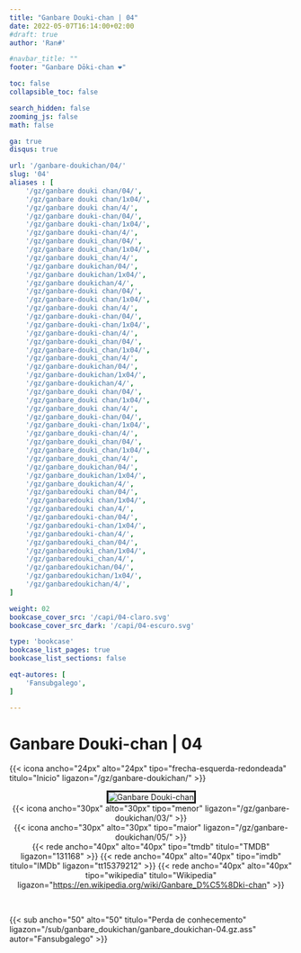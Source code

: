 ```yaml
---
title: "Ganbare Douki-chan | 04"
date: 2022-05-07T16:14:00+02:00
#draft: true
author: 'Ran#'

#navbar_title: ""
footer: "Ganbare Dōki-chan ❤️"

toc: false
collapsible_toc: false

search_hidden: false
zooming_js: false
math: false

ga: true
disqus: true

url: '/ganbare-doukichan/04/'
slug: '04'
aliases : [
    '/gz/ganbare douki chan/04/',
    '/gz/ganbare douki chan/1x04/',
    '/gz/ganbare douki chan/4/',
    '/gz/ganbare douki-chan/04/',
    '/gz/ganbare douki-chan/1x04/',
    '/gz/ganbare douki-chan/4/',
    '/gz/ganbare douki_chan/04/',
    '/gz/ganbare douki_chan/1x04/',
    '/gz/ganbare douki_chan/4/',
    '/gz/ganbare doukichan/04/',
    '/gz/ganbare doukichan/1x04/',
    '/gz/ganbare doukichan/4/',
    '/gz/ganbare-douki chan/04/',
    '/gz/ganbare-douki chan/1x04/',
    '/gz/ganbare-douki chan/4/',
    '/gz/ganbare-douki-chan/04/',
    '/gz/ganbare-douki-chan/1x04/',
    '/gz/ganbare-douki-chan/4/',
    '/gz/ganbare-douki_chan/04/',
    '/gz/ganbare-douki_chan/1x04/',
    '/gz/ganbare-douki_chan/4/',
    '/gz/ganbare-doukichan/04/',
    '/gz/ganbare-doukichan/1x04/',
    '/gz/ganbare-doukichan/4/',
    '/gz/ganbare_douki chan/04/',
    '/gz/ganbare_douki chan/1x04/',
    '/gz/ganbare_douki chan/4/',
    '/gz/ganbare_douki-chan/04/',
    '/gz/ganbare_douki-chan/1x04/',
    '/gz/ganbare_douki-chan/4/',
    '/gz/ganbare_douki_chan/04/',
    '/gz/ganbare_douki_chan/1x04/',
    '/gz/ganbare_douki_chan/4/',
    '/gz/ganbare_doukichan/04/',
    '/gz/ganbare_doukichan/1x04/',
    '/gz/ganbare_doukichan/4/',
    '/gz/ganbaredouki chan/04/',
    '/gz/ganbaredouki chan/1x04/',
    '/gz/ganbaredouki chan/4/',
    '/gz/ganbaredouki-chan/04/',
    '/gz/ganbaredouki-chan/1x04/',
    '/gz/ganbaredouki-chan/4/',
    '/gz/ganbaredouki_chan/04/',
    '/gz/ganbaredouki_chan/1x04/',
    '/gz/ganbaredouki_chan/4/',
    '/gz/ganbaredoukichan/04/',
    '/gz/ganbaredoukichan/1x04/',
    '/gz/ganbaredoukichan/4/',
]

weight: 02
bookcase_cover_src: '/capi/04-claro.svg'
bookcase_cover_src_dark: '/capi/04-escuro.svg'

type: 'bookcase'
bookcase_list_pages: true
bookcase_list_sections: false

eqt-autores: [
    'Fansubgalego',
]

---
```


# Ganbare Douki-chan | 04

{{< icona ancho="24px" alto="24px" tipo="frecha-esquerda-redondeada" titulo="Inicio" ligazon="/gz/ganbare-doukichan/" >}}

<div style="text-align: center">
<img style="border: 3px solid currentColor" title="Ganbare Douki-chan" alt="Ganbare Douki-chan" src="https://www.themoviedb.org/t/p/original/h0tS0TcyMUrdLqqqs1Sstymf6nO.jpg">

<br>

<div style="float: left">
{{< icona ancho="30px" alto="30px" tipo="menor" ligazon="/gz/ganbare-doukichan/03/" >}}
</div>
<div style="float: right">
{{< icona ancho="30px" alto="30px" tipo="maior" ligazon="/gz/ganbare-doukichan/05/" >}}
</div>

{{< rede ancho="40px" alto="40px" tipo="tmdb" titulo="TMDB" ligazon="131168" >}}
{{< rede ancho="40px" alto="40px" tipo="imdb" titulo="IMDb" ligazon="tt15379212" >}}
{{< rede ancho="40px" alto="40px" tipo="wikipedia" titulo="Wikipedia" ligazon="https://en.wikipedia.org/wiki/Ganbare_D%C5%8Dki-chan" >}}
</div>
<br>

{{< sub ancho="50" alto="50" titulo="Perda de conhecemento" ligazon="/sub/ganbare_doukichan/ganbare_doukichan-04.gz.ass" autor="Fansubgalego" >}}
